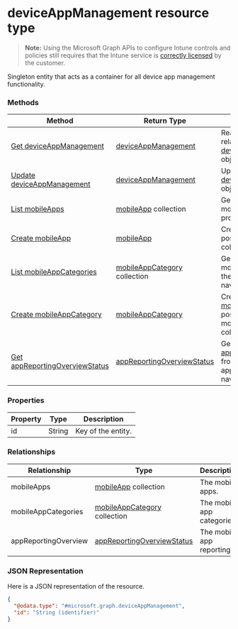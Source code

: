 ﻿# deviceAppManagement resource type

> **Note:** Using the Microsoft Graph APIs to configure Intune controls and policies still requires that the Intune service is [correctly licensed](https://go.microsoft.com/fwlink/?linkid=839381) by the customer.

Singleton entity that acts as a container for all device app management functionality.
### Methods
|Method|Return Type|Description|
|---|---|---|
|[Get deviceAppManagement](../api/intune_apps_deviceappmanagement_get.md)|[deviceAppManagement](../resources/intune_apps_deviceappmanagement.md)|Read properties and relationships of the [deviceAppManagement](../resources/intune_apps_deviceappmanagement.md) object.|
|[Update deviceAppManagement](../api/intune_apps_deviceappmanagement_update.md)|[deviceAppManagement](../resources/intune_apps_deviceappmanagement.md)|Update the properties of a [deviceAppManagement](../resources/intune_apps_deviceappmanagement.md) object.|
|[List mobileApps](../api/intune_apps_deviceappmanagement_list_mobileapp.md)|[mobileApp](../resources/intune_apps_mobileapp.md) collection|Get the mobileApps from the mobileApps navigation property.|
|[Create mobileApp](../api/intune_apps_deviceappmanagement_create_mobileapp.md)|[mobileApp](../resources/intune_apps_mobileapp.md)|Create a new [mobileApp](../resources/intune_apps_mobileapp.md) by posting to the mobileApps collection.|
|[List mobileAppCategories](../api/intune_apps_deviceappmanagement_list_mobileappcategory.md)|[mobileAppCategory](../resources/intune_apps_mobileappcategory.md) collection|Get the mobileAppCategories from the mobileAppCategories navigation property.|
|[Create mobileAppCategory](../api/intune_apps_deviceappmanagement_create_mobileappcategory.md)|[mobileAppCategory](../resources/intune_apps_mobileappcategory.md)|Create a new [mobileAppCategory](../resources/intune_apps_mobileappcategory.md) by posting to the mobileAppCategories collection.|
|[Get appReportingOverviewStatus](../api/intune_apps_deviceappmanagement_get_appreportingoverviewstatus.md)|[appReportingOverviewStatus](../resources/intune_apps_appreportingoverviewstatus.md)|Get the [appReportingOverviewStatus](../resources/intune_apps_appreportingoverviewstatus.md) from the appReportingOverview navigation property.|

### Properties
|Property|Type|Description|
|---|---|---|
|id|String|Key of the entity.|

### Relationships
|Relationship|Type|Description|
|---|---|---|
|mobileApps|[mobileApp](../resources/intune_apps_mobileapp.md) collection|The mobile apps.|
|mobileAppCategories|[mobileAppCategory](../resources/intune_apps_mobileappcategory.md) collection|The mobile app categories.|
|appReportingOverview|[appReportingOverviewStatus](../resources/intune_apps_appreportingoverviewstatus.md)|The mobile app reporting.|

### JSON Representation
Here is a JSON representation of the resource.
<!-- {
  "blockType": "resource",
  "keyProperty": "id",
  "@odata.type": "microsoft.graph.deviceAppManagement"
}
-->
```json
{
  "@odata.type": "#microsoft.graph.deviceAppManagement",
  "id": "String (identifier)"
}
```



